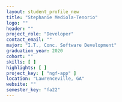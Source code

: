```yaml
---
layout: student_profile_new
title: "Stephanie Mediola-Tenorio"
logo: ""
header: ""
project_role: "Developer"
contact_email: ""
major: "I.T., Conc. Software Development"
graduation_year: 2020
cohort: ""
skills: [ ]
highlights: [ ]
project_key: [ "ngf-app" ]
location: "Lawrenceville, GA"
website: ""
semester_key: "fa22"
---
```


